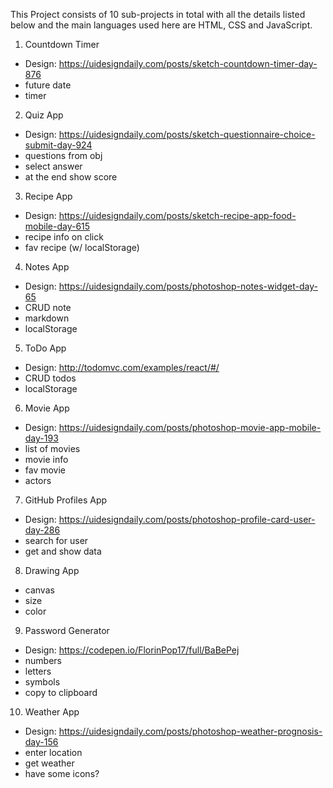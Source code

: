 This Project consists of 10 sub-projects in total with all the details listed below and the main languages used here are HTML, CSS and JavaScript.

1.  Countdown Timer

*    Design: https://uidesigndaily.com/posts/sketch-countdown-timer-day-876
*    future date
*    timer

2.  Quiz App

*    Design: https://uidesigndaily.com/posts/sketch-questionnaire-choice-submit-day-924
*    questions from obj
*    select answer
*    at the end show score

3.  Recipe App

*    Design: https://uidesigndaily.com/posts/sketch-recipe-app-food-mobile-day-615
*    recipe info on click
*    fav recipe (w/ localStorage)

4.  Notes App

*    Design: https://uidesigndaily.com/posts/photoshop-notes-widget-day-65
*    CRUD note
*    markdown
*    localStorage

5.  ToDo App

*    Design: http://todomvc.com/examples/react/#/
*    CRUD todos
*    localStorage

6.  Movie App

*    Design: https://uidesigndaily.com/posts/photoshop-movie-app-mobile-day-193
*    list of movies
*    movie info
*    fav movie
*    actors

7.  GitHub Profiles App

*    Design: https://uidesigndaily.com/posts/photoshop-profile-card-user-day-286
*    search for user
*    get and show data

8.  Drawing App

*    canvas
*    size
*    color

9.  Password Generator

*    Design: https://codepen.io/FlorinPop17/full/BaBePej
*    numbers
*    letters
*    symbols
*    copy to clipboard

10.  Weather App

*    Design: https://uidesigndaily.com/posts/photoshop-weather-prognosis-day-156
*    enter location
*    get weather
*    have some icons?